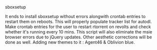 sboxsetup


It ends to install sboxsetup without errors alongwith crontab entries to restart them on reboots. 
This will properly populate tracker list for autodl. Make crontab entries for the user to restart rtorrent on revolts and check whether it's running every 10 mins. 
This script will also eliminate the msie browser errors due to jQuery updates. 
Other aesthetic corrections will be done as well.
Adding new themes to it : Agent46 & Oblivion blue.
